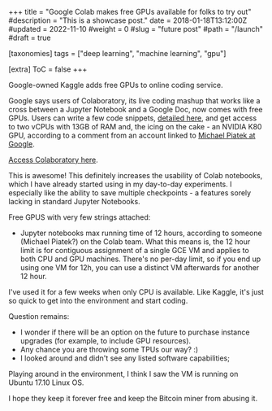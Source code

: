 +++
title = "Google Colab makes free GPUs available for folks to try out"
#description = "This is a showcase post."
date = 2018-01-18T13:12:00Z
#updated = 2022-11-10
#weight = 0
#slug = "future post"
#path = "/launch"
#draft = true

[taxonomies]
tags = ["deep learning", "machine learning", "gpu"]

[extra]
ToC = false
+++

Google-owned Kaggle adds free GPUs to online coding service.

Google says users of Colaboratory, its live coding mashup that works like a cross between a Jupyter Notebook and a Google Doc, now comes with free GPUs. Users can write a few code snippets, [detailed here](https://www.kaggle.com/getting-started/47096#post271139), and get access to two vCPUs with 13GB of RAM and, the icing on the cake - an NVIDIA K80 GPU, according to a comment from an account linked to [Michael Piatek at Google](http://www.michaelpiatek.com/).

[Access Colaboratory here](https://colab.research.google.com/).

This is awesome! This definitely increases the usability of Colab notebooks, which I have already started using in my day-to-day experiments. I especially like the ability to save multiple checkpoints - a features sorely lacking in standard Jupyter Notebooks.

Free GPUS with very few strings attached:
- Jupyter notebooks max running time of 12 hours, according to someone (Michael Piatek?) on the Colab team. What this means is, the 12 hour limit is for contiguous assignment of a single GCE VM and applies to both CPU and GPU machines. There's no per-day limit, so if you end up using one VM for 12h, you can use a distinct VM afterwards for another 12 hour.

I've used it for a few weeks when only CPU is available. Like Kaggle, it's just so quick to get into the environment and start coding.

Question remains:

- I wonder if there will be an option on the future to purchase instance upgrades (for example, to include GPU resources).
- Any chance you are throwing some TPUs our way? :)
- I looked around and didn't see any listed software capabilities;

Playing around in the environment, I think I saw the VM is running on Ubuntu 17.10 Linux OS.

I hope they keep it forever free and keep the Bitcoin miner from abusing it.
